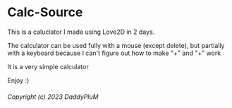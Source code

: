 # Calc-Source
This is a caluclator I made using Love2D in 2 days.

The calculator can be used fully with a mouse (except delete), but partially with a keyboard because I can't figure out how to make "+" and  "+" work

It is a very simple calculator

Enjoy :)

###### Copyright (c) 2023 DaddyPluM
